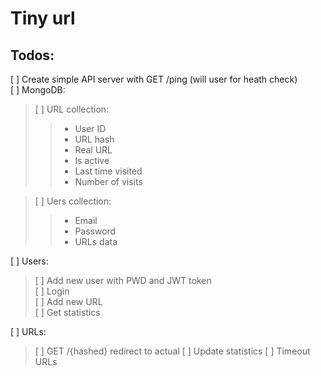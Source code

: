 # Tiny url

## Todos:
[ ] Create simple API server with GET /ping (will user for heath check)     
[ ] MongoDB:    
> [ ] URL collection:   
>> * User ID
>> * URL hash
>> * Real URL
>> * Is active
>> * Last time visited
>> * Number of visits

> [ ] Uers collection: 
>> * Email
>> * Password
>> * URLs data

[ ] Users:
> [ ] Add new user with PWD and JWT token   
> [ ] Login     
> [ ] Add new URL   
> [ ] Get statistics

[ ] URLs:
> [ ] GET /{hashed} redirect to actual
> [ ] Update statistics
> [ ] Timeout URLs